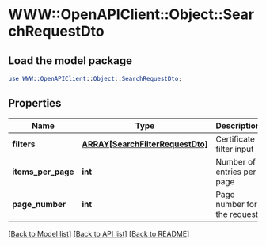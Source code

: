 # WWW::OpenAPIClient::Object::SearchRequestDto

## Load the model package
```perl
use WWW::OpenAPIClient::Object::SearchRequestDto;
```

## Properties
Name | Type | Description | Notes
------------ | ------------- | ------------- | -------------
**filters** | [**ARRAY[SearchFilterRequestDto]**](SearchFilterRequestDto.md) | Certificate filter input | [optional] 
**items_per_page** | **int** | Number of entries per page | [optional] [default to 10]
**page_number** | **int** | Page number for the request | [optional] [default to 1]

[[Back to Model list]](../README.md#documentation-for-models) [[Back to API list]](../README.md#documentation-for-api-endpoints) [[Back to README]](../README.md)


